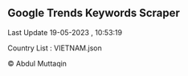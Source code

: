 

## Google Trends Keywords Scraper 
 
Last Update 19-05-2023 , 10:53:19

Country List :
VIETNAM.json



© Abdul Muttaqin 
